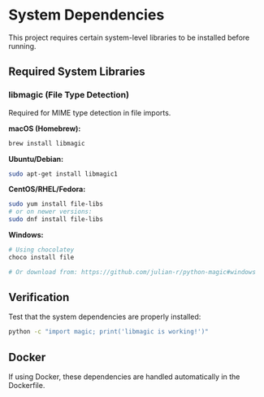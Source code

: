 # System Dependencies

This project requires certain system-level libraries to be installed before running.

## Required System Libraries

### libmagic (File Type Detection)
Required for MIME type detection in file imports.

**macOS (Homebrew):**
```bash
brew install libmagic
```

**Ubuntu/Debian:**
```bash
sudo apt-get install libmagic1
```

**CentOS/RHEL/Fedora:**
```bash
sudo yum install file-libs
# or on newer versions:
sudo dnf install file-libs
```

**Windows:**
```bash
# Using chocolatey
choco install file

# Or download from: https://github.com/julian-r/python-magic#windows
```

## Verification

Test that the system dependencies are properly installed:

```bash
python -c "import magic; print('libmagic is working!')"
```

## Docker

If using Docker, these dependencies are handled automatically in the Dockerfile.